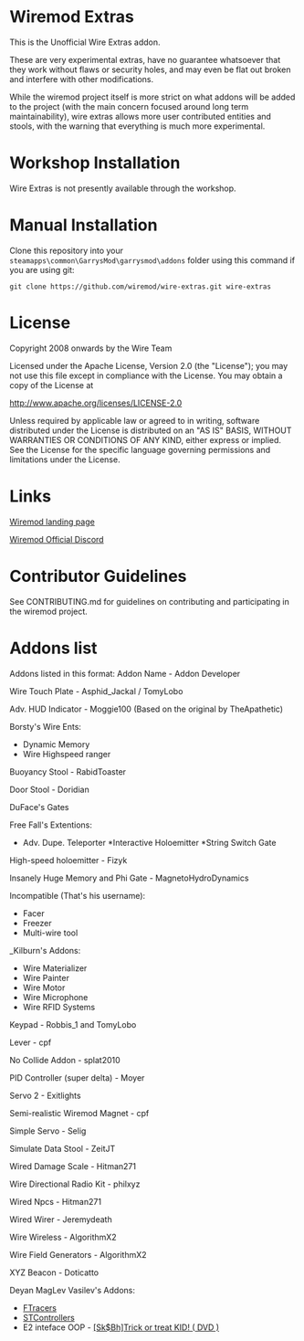 # Wiremod Extras

This is the Unofficial Wire Extras addon.

These are very experimental extras, have no guarantee whatsoever that they work without flaws or security holes, and may even be flat out broken and interfere with other modifications.

While the wiremod project itself is more strict on what addons will be added to the project (with the main concern focused around long term maintainability), wire extras allows more user contributed entities and stools, with the warning that everything is much more experimental.

# Workshop Installation

Wire Extras is not presently available through the workshop.

# Manual Installation

Clone this repository into your `steamapps\common\GarrysMod\garrysmod\addons` folder using this command if you are using git:

    git clone https://github.com/wiremod/wire-extras.git wire-extras

# License

Copyright 2008 onwards by the Wire Team

Licensed under the Apache License, Version 2.0 (the "License"); you may not use this file except in compliance with the License. You may obtain a copy of the License at

http://www.apache.org/licenses/LICENSE-2.0

Unless required by applicable law or agreed to in writing, software distributed under the License is distributed on an "AS IS" BASIS, WITHOUT WARRANTIES OR CONDITIONS OF ANY KIND, either express or implied. See the License for the specific language governing permissions and limitations under the License.

# Links

[Garry's Mod]: <http://garrysmod.com/>

[WireTeam Workshop Collection]: <https://steamcommunity.com/id/wireteam/myworkshopfiles/?appid=4000>

[Wiremod landing page](http://wiremod.com)

[Wiremod Official Discord](https://discord.gg/H8UKY3Y)

# Contributor Guidelines

See CONTRIBUTING.md for guidelines on contributing and participating in the wiremod project.

# Addons list

Addons listed in this format: Addon Name - Addon Developer

Wire Touch Plate - Asphid_Jackal / TomyLobo

Adv. HUD Indicator - Moggie100 (Based on the original by TheApathetic)

Borsty's Wire Ents:
* Dynamic Memory
* Wire Highspeed ranger

Buoyancy Stool - RabidToaster

Door Stool - Doridian

DuFace's Gates

Free Fall's Extentions:
* Adv. Dupe. Teleporter
*Interactive Holoemitter
*String Switch Gate

High-speed holoemitter - Fizyk

Insanely Huge Memory and Phi Gate - MagnetoHydroDynamics

Incompatible (That's his username):
* Facer
* Freezer
* Multi-wire tool

_Kilburn's Addons:
* Wire Materializer
* Wire Painter
* Wire Motor
* Wire Microphone
* Wire RFID Systems

Keypad - Robbis_1 and TomyLobo

Lever - cpf

No Collide Addon - splat2010

PID Controller (super delta) - Moyer

Servo 2 - Exitlights

Semi-realistic Wiremod Magnet - cpf

Simple Servo - Selig

Simulate Data Stool - ZeitJT

Wired Damage Scale - Hitman271

Wire Directional Radio Kit - philxyz

Wired Npcs - Hitman271

Wired Wirer - Jeremydeath

Wire Wireless - AlgorithmX2

Wire Field Generators - AlgorithmX2

XYZ Beacon - Doticatto

Deyan MagLev Vasilev's Addons:
* [FTracers][ref-ftr]
* [STControllers][ref-stc]
* E2 inteface OOP - [[Sk$Bh]Trick or treat KID! ( DVD )][ref-udvd]

[ref-ftr]: https://github.com/dvdvideo1234/ControlSystemsE2/wiki/FTrace
[ref-stc]: https://github.com/dvdvideo1234/ControlSystemsE2/wiki/StControl
[ref-udvd]: http://steamcommunity.com/profiles/76561197988124141
